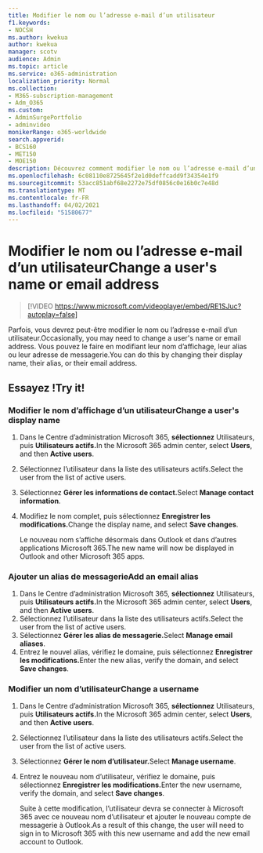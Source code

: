 ```yaml
---
title: Modifier le nom ou l’adresse e-mail d’un utilisateur
f1.keywords:
- NOCSH
ms.author: kwekua
author: kwekua
manager: scotv
audience: Admin
ms.topic: article
ms.service: o365-administration
localization_priority: Normal
ms.collection:
- M365-subscription-management
- Adm_O365
ms.custom:
- AdminSurgePortfolio
- adminvideo
monikerRange: o365-worldwide
search.appverid:
- BCS160
- MET150
- MOE150
description: Découvrez comment modifier le nom ou l’adresse e-mail d’un utilisateur.
ms.openlocfilehash: 6c08110e8725645f2e1d0deffcadd9f34354e1f9
ms.sourcegitcommit: 53acc851abf68e2272e75df0856c0e16b0c7e48d
ms.translationtype: MT
ms.contentlocale: fr-FR
ms.lasthandoff: 04/02/2021
ms.locfileid: "51580677"
---
```

# <a name="change-a-users-name-or-email-address"></a><span data-ttu-id="ff871-103">Modifier le nom ou l’adresse e-mail d’un utilisateur</span><span class="sxs-lookup"><span data-stu-id="ff871-103">Change a user's name or email address</span></span>

> [!VIDEO https://www.microsoft.com/videoplayer/embed/RE1SJuc?autoplay=false]

<span data-ttu-id="ff871-104">Parfois, vous devrez peut-être modifier le nom ou l’adresse e-mail d’un utilisateur.</span><span class="sxs-lookup"><span data-stu-id="ff871-104">Occasionally, you may need to change a user's name or email address.</span></span> <span data-ttu-id="ff871-105">Vous pouvez le faire en modifiant leur nom d’affichage, leur alias ou leur adresse de messagerie.</span><span class="sxs-lookup"><span data-stu-id="ff871-105">You can do this by changing their display name, their alias, or their email address.</span></span> 

## <a name="try-it"></a><span data-ttu-id="ff871-106">Essayez !</span><span class="sxs-lookup"><span data-stu-id="ff871-106">Try it!</span></span>

### <a name="change-a-users-display-name"></a><span data-ttu-id="ff871-107">Modifier le nom d’affichage d’un utilisateur</span><span class="sxs-lookup"><span data-stu-id="ff871-107">Change a user's display name</span></span>

1. <span data-ttu-id="ff871-108">Dans le Centre d’administration Microsoft 365, **sélectionnez** Utilisateurs, puis **Utilisateurs actifs.**</span><span class="sxs-lookup"><span data-stu-id="ff871-108">In the Microsoft 365 admin center, select **Users**, and then **Active users**.</span></span>
1. <span data-ttu-id="ff871-109">Sélectionnez l’utilisateur dans la liste des utilisateurs actifs.</span><span class="sxs-lookup"><span data-stu-id="ff871-109">Select the user from the list of active users.</span></span>
1. <span data-ttu-id="ff871-110">Sélectionnez **Gérer les informations de contact.**</span><span class="sxs-lookup"><span data-stu-id="ff871-110">Select **Manage contact information**.</span></span>
1. <span data-ttu-id="ff871-111">Modifiez le nom complet, puis sélectionnez **Enregistrer les modifications.**</span><span class="sxs-lookup"><span data-stu-id="ff871-111">Change the display name, and select **Save changes**.</span></span>

    <span data-ttu-id="ff871-112">Le nouveau nom s’affiche désormais dans Outlook et dans d’autres applications Microsoft 365.</span><span class="sxs-lookup"><span data-stu-id="ff871-112">The new name will now be displayed in Outlook and other Microsoft 365 apps.</span></span>

### <a name="add-an-email-alias"></a><span data-ttu-id="ff871-113">Ajouter un alias de messagerie</span><span class="sxs-lookup"><span data-stu-id="ff871-113">Add an email alias</span></span>

1. <span data-ttu-id="ff871-114">Dans le Centre d’administration Microsoft 365, **sélectionnez** Utilisateurs, puis **Utilisateurs actifs.**</span><span class="sxs-lookup"><span data-stu-id="ff871-114">In the Microsoft 365 admin center, select **Users**, and then **Active users**.</span></span>
1. <span data-ttu-id="ff871-115">Sélectionnez l’utilisateur dans la liste des utilisateurs actifs.</span><span class="sxs-lookup"><span data-stu-id="ff871-115">Select the user from the list of active users.</span></span>
1. <span data-ttu-id="ff871-116">Sélectionnez **Gérer les alias de messagerie.**</span><span class="sxs-lookup"><span data-stu-id="ff871-116">Select **Manage email aliases**.</span></span>
1. <span data-ttu-id="ff871-117">Entrez le nouvel alias, vérifiez le domaine, puis sélectionnez **Enregistrer les modifications.**</span><span class="sxs-lookup"><span data-stu-id="ff871-117">Enter the new alias, verify the domain, and select **Save changes**.</span></span>

### <a name="change-a-username"></a><span data-ttu-id="ff871-118">Modifier un nom d’utilisateur</span><span class="sxs-lookup"><span data-stu-id="ff871-118">Change a username</span></span>

1. <span data-ttu-id="ff871-119">Dans le Centre d’administration Microsoft 365, **sélectionnez** Utilisateurs, puis **Utilisateurs actifs.**</span><span class="sxs-lookup"><span data-stu-id="ff871-119">In the Microsoft 365 admin center, select **Users**, and then **Active users**.</span></span>
1. <span data-ttu-id="ff871-120">Sélectionnez l’utilisateur dans la liste des utilisateurs actifs.</span><span class="sxs-lookup"><span data-stu-id="ff871-120">Select the user from the list of active users.</span></span>
1. <span data-ttu-id="ff871-121">Sélectionnez **Gérer le nom d’utilisateur.**</span><span class="sxs-lookup"><span data-stu-id="ff871-121">Select **Manage username**.</span></span>
1. <span data-ttu-id="ff871-122">Entrez le nouveau nom d’utilisateur, vérifiez le domaine, puis sélectionnez **Enregistrer les modifications.**</span><span class="sxs-lookup"><span data-stu-id="ff871-122">Enter the new username, verify the domain, and select **Save changes**.</span></span>

    <span data-ttu-id="ff871-123">Suite à cette modification, l’utilisateur devra se connecter à Microsoft 365 avec ce nouveau nom d’utilisateur et ajouter le nouveau compte de messagerie à Outlook.</span><span class="sxs-lookup"><span data-stu-id="ff871-123">As a result of this change, the user will need to sign in to Microsoft 365 with this new username and add the new email account to Outlook.</span></span>
